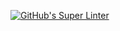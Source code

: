 [![GitHub's Super Linter](https://github.com/ICS20-Programming-StellaS/Assign-04-PHP-FoodOrder/workflows/GitHub's%20Super%20Linter/badge.svg)](https://github.com/ICS20-Programming-StellaS/Assign-04-PHP-FoodOrder/actions)